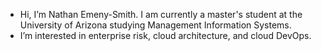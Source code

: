- Hi, I’m Nathan Emeny-Smith. I am currently a master's student at the University of Arizona studying Management Information Systems.
- I’m interested in enterprise risk, cloud architecture, and cloud DevOps.
